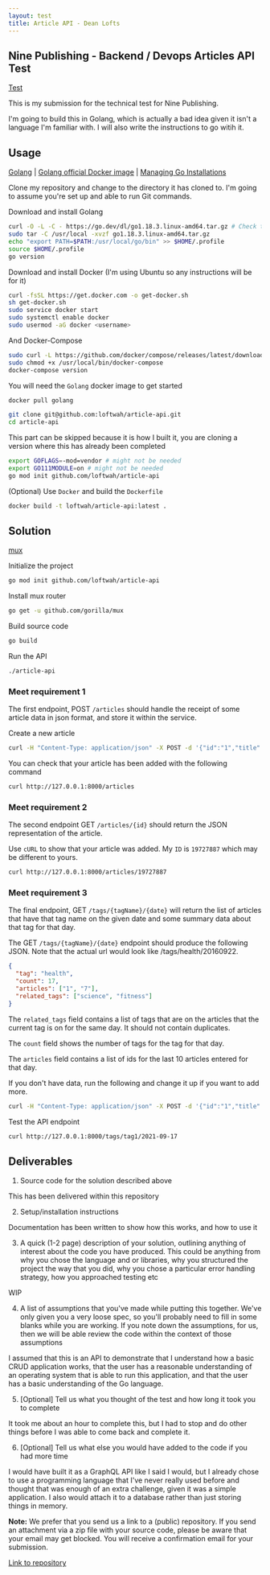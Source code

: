 ```yaml
---
layout: test
title: Article API - Dean Lofts
---
```


## Nine Publishing - Backend / Devops Articles API Test

[Test](https://ffxblue.github.io/interview-tests/test/article-api/)

This is my submission for the technical test for Nine Publishing.

I'm going to build this in Golang, which is actually a bad idea given it isn't a language I'm familiar with. I will also write the instructions to go witih it.

## Usage

[Golang](https://go.dev/doc/install) | [Golang official Docker image](https://hub.docker.com/_/golang) | [Managing Go Installations](https://go.dev/doc/manage-install)

Clone my repository and change to the directory it has cloned to. I'm going to assume you're set up and able to run Git commands.

Download and install Golang

```bash
curl -O -L -C - https://go.dev/dl/go1.18.3.linux-amd64.tar.gz # Check the latest version here: https://golang.org/dl/
sudo tar -C /usr/local -xvzf go1.18.3.linux-amd64.tar.gz
echo "export PATH=$PATH:/usr/local/go/bin" >> $HOME/.profile
source $HOME/.profile
go version
```

Download and install Docker (I'm using Ubuntu so any instructions will be for it)

```bash
curl -fsSL https://get.docker.com -o get-docker.sh
sh get-docker.sh
sudo service docker start
sudo systemctl enable docker
sudo usermod -aG docker <username>
```

And Docker-Compose

```bash
sudo curl -L https://github.com/docker/compose/releases/latest/download/docker-compose-$(uname -s)-$(uname -m) -o /usr/local/bin/docker-compose
sudo chmod +x /usr/local/bin/docker-compose
docker-compose version
```

You will need the `Golang` docker image to get started

```bash
docker pull golang
```

```bash
git clone git@github.com:loftwah/article-api.git
cd article-api
```

This part can be skipped because it is how I built it, you are cloning a version where this has already been completed

```bash
export GOFLAGS=-mod=vendor # might not be needed
export GO111MODULE=on # might not be needed
go mod init github.com/loftwah/article-api
```

(Optional) Use `Docker` and build the `Dockerfile`

```bash
docker build -t loftwah/article-api:latest .
```

## Solution

[mux](https://github.com/gorilla/mux)

Initialize the project

```bash
go mod init github.com/loftwah/article-api
```

Install mux router

```bash
go get -u github.com/gorilla/mux
```

Build source code

```bash
go build
```

Run the API

```bash
./article-api
```

### Meet requirement 1

The first endpoint, POST `/articles` should handle the receipt of some article data in json format, and store it within the service.

Create a new article

```bash
curl -H "Content-Type: application/json" -X POST -d '{"id":"1","title":"Article Three","date":"2021-09-17","body":"This is the body of article three","tags":["tag1","tag2","tag3"]}' http://127.0.0.1:8000/articles
```

You can check that your article has been added with the following command

```bash
curl http://127.0.0.1:8000/articles
```

### Meet requirement 2

The second endpoint GET `/articles/{id}` should return the JSON representation of the article.

Use `cURL` to show that your article was added. My `ID` is `19727887` which may be different to yours.

```bash
curl http://127.0.0.1:8000/articles/19727887
```

### Meet requirement 3

The final endpoint, GET `/tags/{tagName}/{date}` will return the list of articles that have that tag name on the given date and some summary data about that tag for that day.

The GET `/tags/{tagName}/{date}` endpoint should produce the following JSON. Note that the actual url would look like /tags/health/20160922.

```json
{
  "tag": "health",
  "count": 17,
  "articles": ["1", "7"],
  "related_tags": ["science", "fitness"]
}
```

The `related_tags` field contains a list of tags that are on the articles that the current tag is on for the same day. It should not contain duplicates.

The `count` field shows the number of tags for the tag for that day.

The `articles` field contains a list of ids for the last 10 articles entered for that day.

If you don't have data, run the following and change it up if you want to add more.

```bash
curl -H "Content-Type: application/json" -X POST -d '{"id":"1","title":"Article Four","date":"2021-09-17","body":"This is the body of article four","tags":["tag1","tag2","tag3"]}' http://127.0.0.1:8000/articles
```

Test the API endpoint

```bash
curl http://127.0.0.1:8000/tags/tag1/2021-09-17
```

## Deliverables

1. Source code for the solution described above

This has been delivered within this repository

2. Setup/installation instructions

Documentation has been written to show how this works, and how to use it

3. A quick (1-2 page) description of your solution, outlining anything of interest about the code you have produced. This could be anything from why you chose the language and or libraries, why you structured the project the way that you did, why you chose a particular error handling strategy, how you approached testing etc

WIP

4. A list of assumptions that you've made while putting this together. We've only given you a very loose spec, so you'll probably need to fill in some blanks while you are working. If you note down the assumptions, for us, then we will be able review the code within the context of those assumptions

I assumed that this is an API to demonstrate that I understand how a basic CRUD application works, that the user has a reasonable understanding of an operating system that is able to run this application, and that the user has a basic understanding of the Go language.

5. [Optional] Tell us what you thought of the test and how long it took you to complete

It took me about an hour to complete this, but I had to stop and do other things before I was able to come back and complete it.

6. [Optional] Tell us what else you would have added to the code if you had more time

I would have built it as a GraphQL API like I said I would, but I already chose to use a programming language that I've never really used before and thought that was enough of an extra challenge, given it was a simple application. I also would attach it to a database rather than just storing things in memory.

**Note:** We prefer that you send us a link to a (public) repository. If you send an attachment via a zip file with your source code, please be aware that your email may get blocked. You will receive a confirmation email for your submission.

[Link to repository](https://github.com/loftwah/article-api)
